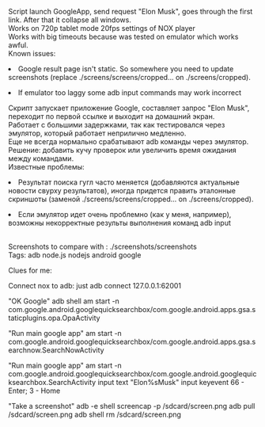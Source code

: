  Script launch GoogleApp, send request "Elon Musk", goes through the first link. After that it collapse all windows.
<br> Works on 720p tablet mode 20fps settings of NOX player
<br> Works with big timeouts because was tested on emulator which works awful.
<br> Known issues: <li>Google result page isn't static. So somewhere you need to update screenshots (replace ./screens/screens/cropped... on ./screens/cropped).
<li> If emulator too laggy some adb input commands may work incorrect 


 Скрипт запускает приложение Google, составляет запрос "Elon Musk", переходит по первой ссылке и выходит на домашний экран.
<br> Работает с большими задержками, так как тестировался через эмулятор, который работает неприлично медленно.
<br> Еще не всегда нормально срабатывают adb команды через эмулятор. Решение: добавить кучу проверок или увеличить время ожидания между командами.
<br> Известные проблемы: <li>Результат поиска гугл часто меняется (добавляются актуальные новости свурху результатов), иногда придется править эталонные скриншоты (заменой ./screens/screens/cropped... on ./screens/cropped).
<li> Если эмулятор идет очень проблемно (как у меня, например), возможны некорректные результы  выполнения команд adb input


<br> Screenshots to compare with : ./screenshots/screenshots
<br> Tags: adb node.js nodejs android google

Clues for me:


Connect nox to adb: just adb connect 127.0.0.1:62001


"OK Google"
adb shell am start -n com.google.android.googlequicksearchbox/com.google.android.apps.gsa.staticplugins.opa.OpaActivity


"Run main google app"
am start -n com.google.android.googlequicksearchbox/com.google.android.apps.gsa.searchnow.SearchNowActivity


"Run main google app"
am start -n com.google.android.googlequicksearchbox/com.google.android.googlequicksearchbox.SearchActivity
input text "Elon%sMusk"
input keyevent 66 - Enter; 3 - Home



"Take a screenshot"
adb -e shell screencap -p /sdcard/screen.png
adb pull /sdcard/screen.png
adb shell rm /sdcard/screen.png

